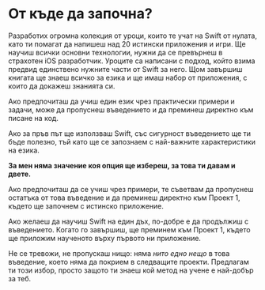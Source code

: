 # От къде да започна?

Разработих огромна колекция от уроци, които те учат на Swift от нулата, като ти помагат да напишеш над 20 истински приложения и игри. Ще научиш всички основни технологии, нужни да се превърнеш в страхотен iOS разработчик. Уроците са написани с подход, който взима предвид единствено нужните части от Swift за него. Щом завършиш книгата ще знаеш всичко за езика и ще имаш набор от приложения, с които да докажеш знанията си.  

Ако предпочиташ да учиш един език чрез практически примери и задачи, може да пропуснеш въведението и да преминеш директно към писане на код.    

Ако за пръв път ще използваш Swift, със сигурност въведението ще ти бъде полезно, тъй като ще се запознаем с най-важните характеристики на езика.   

**За мен няма значение коя опция ще избереш, за това ти давам и двете.**  

Ако предпочиташ да се учиш чрез примери, те съветвам да пропуснеш остатъка от това въведение и да преминеш директно към Проект 1, където ще започнем с истинско приложение.  

Ако желаеш да научиш Swift на един дъх, по-добре е да продължиш с въведението. Когато го завършиш, ще преминем към Проект 1, където ще приложим наученото върху първото ни приложение.  

Не се тревожи, не пропускаш нищо: няма _нито едно нещо_ в това въведение, което няма да покрием в следващите проекти. Предлагам ти този избор, просто защото ти знаеш кой метод на учене е най-добър за теб. 

